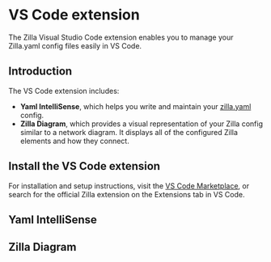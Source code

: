# VS Code extension

The Zilla Visual Studio Code extension enables you to manage your Zilla.yaml config files easily in VS Code. 

## Introduction

The VS Code extension includes:

- **Yaml IntelliSense**, which helps you write and maintain your [zilla.yaml](../reference/zilla.yaml/README.md) config.
- **Zilla Diagram**, which provides a visual representation of your Zilla config similar to a network diagram. It displays all of the configured Zilla elements and how they connect.

## Install the VS Code extension

For installation and setup instructions, visit the [VS Code Marketplace](https://marketplace.visualstudio.com/items?itemName=aklivity.zilla-vscode-ext), or search for the official Zilla extension on the Extensions tab in VS Code.

## Yaml IntelliSense

## Zilla Diagram
